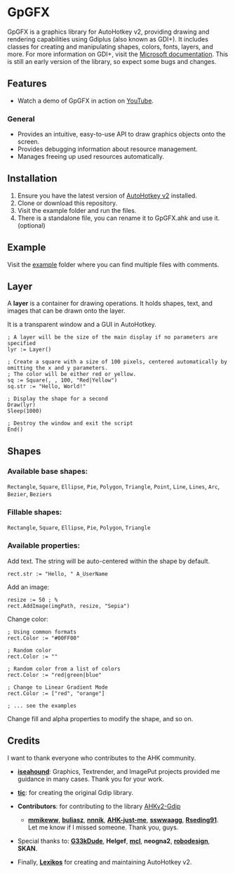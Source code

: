 # GpGFX

GpGFX is a graphics library for AutoHotkey v2, providing drawing and rendering capabilities using Gdiplus (also known as GDI+). It includes classes for creating and manipulating shapes, colors, fonts, layers, and more. For more information on GDI+, visit the [Microsoft documentation](https://docs.microsoft.com/en-us/windows/win32/gdiplus/-gdiplus-start). This is still an early version of the library, so expect some bugs and changes.

## Features

- Watch a demo of GpGFX in action on [YouTube](https://www.youtube.com/watch?v=mAJyPSuNsOk).

### General
- Provides an intuitive, easy-to-use API to draw graphics objects onto the screen.
- Provides debugging information about resource management.
- Manages freeing up used resources automatically.

## Installation
1. Ensure you have the latest version of [AutoHotkey v2](https://www.autohotkey.com/download/ahk-v2.zip) installed.
2. Clone or download this repository.
3. Visit the example folder and run the files.  
4. There is a standalone file, you can rename it to GpGFX.ahk and use it. (optional)

## Example

Visit the [example](https://github.com/bceenaeiklmr/GpGFX/tree/main/example) folder where you can find multiple files with comments.

## Layer

A **layer** is a container for drawing operations. It holds shapes, text, and images that can be drawn onto the layer.

It is a transparent window and a GUI in AutoHotkey.

```ahk
; A layer will be the size of the main display if no parameters are specified
lyr := Layer()

; Create a square with a size of 100 pixels, centered automatically by omitting the x and y parameters.
; The color will be either red or yellow.
sq := Square(, , 100, "Red|Yellow")
sq.str := "Hello, World!"

; Display the shape for a second
Draw(lyr)
Sleep(1000)

; Destroy the window and exit the script
End()
```

## Shapes

### Available base shapes:

`Rectangle`, `Square`, `Ellipse`, `Pie`, `Polygon`, `Triangle`, `Point`, `Line`, `Lines`, `Arc`, `Bezier`, `Beziers`

### Fillable shapes:

`Rectangle`, `Square`, `Ellipse`, `Pie`, `Polygon`, `Triangle`

### Available properties:

Add text. The string will be auto-centered within the shape by default.
```ahk
rect.str := "Hello, " A_UserName
```

Add an image: 
```ahk
resize := 50 ; %
rect.AddImage(imgPath, resize, "Sepia")
```

Change color:
```ahk
; Using common formats
rect.Color := "#00FF00"

; Random color
rect.Color := ""

; Random color from a list of colors
rect.Color := "red|green|blue"

; Change to Linear Gradient Mode
rect.Color := ["red", "orange"]

; ... see the examples
```

Change fill and alpha properties to modify the shape, and so on.

## Credits

I want to thank everyone who contributes to the AHK community.

- **[iseahound](https://github.com/iseahound)**: Graphics, Textrender, and ImagePut projects provided me guidance in many cases. Thank you for your work.
- **[tic](https://github.com/tariqporter/)**: for creating the original Gdip library.
- **Contributors**: for contributing to the library [AHKv2-Gdip](https://github.com/mmikeww/AHKv2-Gdip)
  - **[mmikeww](https://github.com/mmikeww)**, **[buliasz](https://github.com/buliasz)**, **[nnnik](https://github.com/nnnik)**, **[AHK-just-me](https://github.com/AHK-just-me)**, **[sswwaagg](https://github.com/sswwaagg)**, **[Rseding91](https://github.com/Rseding91)**. Let me know if I missed someone. Thank you, guys.

- Special thanks to: **[G33kDude](https://github.com/G33kDude/Chrome.ahk)**, **Helgef**, **[mcl](https://github.com/mcl-on-github)**, **neogna2**, **[robodesign](https://github.com/marius-sucan/)**, **SKAN**.

- Finally, **[Lexikos](https://github.com/Lexikos)** for creating and maintaining AutoHotkey v2.
